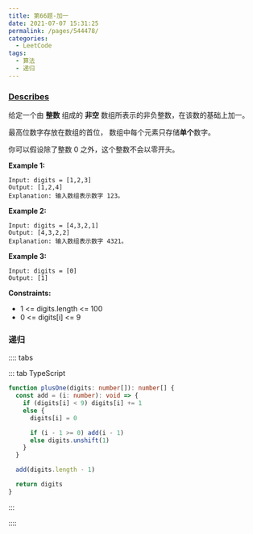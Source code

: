 ```yaml
---
title: 第66题-加一
date: 2021-07-07 15:31:25
permalink: /pages/544478/
categories:
  - LeetCode
tags:
  - 算法
  - 递归
---
```


### [Describes](https://leetcode-cn.com/problems/plus-one/)

给定一个由 **整数** 组成的 **非空** 数组所表示的非负整数，在该数的基础上加一。

最高位数字存放在数组的首位， 数组中每个元素只存储**单个**数字。

你可以假设除了整数 0 之外，这个整数不会以零开头。

<!-- more -->

**Example 1:**

```
Input: digits = [1,2,3]
Output: [1,2,4]
Explanation: 输入数组表示数字 123。
```

**Example 2:**

```
Input: digits = [4,3,2,1]
Output: [4,3,2,2]
Explanation: 输入数组表示数字 4321。
```

**Example 3:**

```
Input: digits = [0]
Output: [1]
```

**Constraints:**

- <span class="span-shadow">1 <= digits.length <= 100</span>
- <span class="span-shadow">0 <= digits[i] <= 9</span>

### 递归

:::: tabs

::: tab TypeScript

```TypeScript
function plusOne(digits: number[]): number[] {
  const add = (i: number): void => {
    if (digits[i] < 9) digits[i] += 1
    else {
      digits[i] = 0

      if (i - 1 >= 0) add(i - 1)
      else digits.unshift(1)
    }
  }

  add(digits.length - 1)

  return digits
}
```

:::

::::
